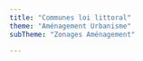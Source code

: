 ```yaml
---
title: "Communes loi littoral"
theme: "Aménagement Urbanisme"
subTheme: "Zonages Aménagement"

---
```

